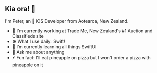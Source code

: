 ## Kia ora! 👋

I'm Peter, an 🍎 iOS Developer from Aotearoa, New Zealand.

<!--
What I'm up to:
- Plant app
-->

- 🏢 I'm currently working at Trade Me, New Zealand's #1 Auction and Classifieds site
- ⚙️ What I use daily: Swift!
- 🌱 I’m currently learning all things SwiftUI
- 💬 Ask me about anything
- ⚡️ Fun fact: I'll eat pineapple on pizza but I won't order a pizza with pineapple on it

<!--
**leepete/leepete** is a ✨ _special_ ✨ repository because its `README.md` (this file) appears on your GitHub profile.

Here are some ideas to get you started:

- 🔭 I’m currently working on ...
- 🌱 I’m currently learning ...
- 👯 I’m looking to collaborate on ...
- 🤔 I’m looking for help with ...
- 💬 Ask me about ...
- 📫 How to reach me: ...
- 😄 Pronouns: ...
- ⚡ Fun fact: ...
-->
